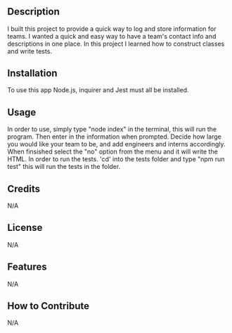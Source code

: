 # <TEAM-BUILD>

## Description

I built this project to provide a quick way to log and store information for teams. I wanted a quick and easy way to have a team's contact info and descriptions in one place. In this project I learned how to construct classes and write tests.

## Installation

To use this app Node.js, inquirer and Jest must all be installed.

## Usage

In order to use, simply type "node index" in the terminal, this will run the program. Then enter in the information when prompted. Decide how large you would like your team to be, and add engineers and interns accordingly. When finsished select the "no" option from the menu and it will write the HTML. In order to run the tests. 'cd' into the tests folder and type "npm run test" this will run the tests in the folder.

## Credits

N/A

## License

N/A

## Features

N/A

## How to Contribute

N/A

